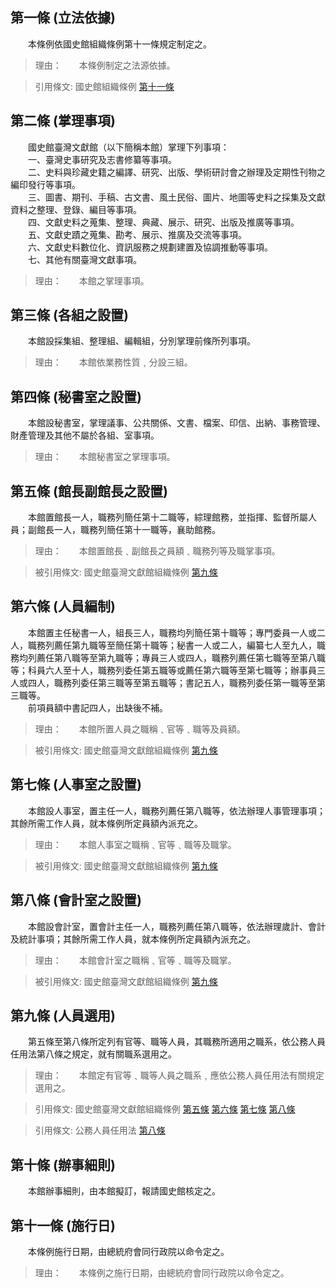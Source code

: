 第一條 (立法依據)
-----------------
　　本條例依國史館組織條例第十一條規定制定之。  
> 理由：　　本條例制定之法源依據。

> 引用條文: 國史館組織條例 [第十一條](4309#第十一條-臺灣文獻館之設置)



第二條 (掌理事項)
-----------------
　　國史館臺灣文獻館（以下簡稱本館）掌理下列事項：  
　　一、臺灣史事研究及志書修纂等事項。  
　　二、史料與珍藏史籍之編譯、研究、出版、學術研討會之辦理及定期性刊物之編印發行等事項。  
　　三、圖書、期刊、手稿、古文書、風土民俗、圖片、地圖等史料之採集及文獻資料之整理、登錄、編目等事項。  
　　四、文獻史料之蒐集、整理、典藏、展示、研究、出版及推廣等事項。  
　　五、文獻史蹟之蒐集、勘考、展示、推廣及交流等事項。  
　　六、文獻史料數位化、資訊服務之規劃建置及協調推動等事項。  
　　七、其他有關臺灣文獻事項。  
> 理由：　　本館之掌理事項。



第三條 (各組之設置)
-------------------
　　本館設採集組、整理組、編輯組，分別掌理前條所列事項。  
> 理由：　　本館依業務性質﹐分設三組。



第四條 (秘書室之設置)
---------------------
　　本館設秘書室，掌理議事、公共關係、文書、檔案、印信、出納、事務管理、財產管理及其他不屬於各組、室事項。  
> 理由：　　本館秘書室之掌理事項。



第五條 (館長副館長之設置)
-------------------------
　　本館置館長一人，職務列簡任第十二職等，綜理館務，並指揮、監督所屬人員；副館長一人，職務列簡任第十一職等，襄助館務。  
> 理由：　　本館置館長﹑副館長之員額﹑職務列等及職掌事項。

> 被引用條文: 國史館臺灣文獻館組織條例 [第九條](1764#第九條-人員選用)



第六條 (人員編制)
-----------------
　　本館置主任秘書一人，組長三人，職務均列簡任第十職等；專門委員一人或二人，職務列薦任第九職等至簡任第十職等；秘書一人或二人，編纂七人至九人，職務均列薦任第八職等至第九職等；專員三人或四人，職務列薦任第七職等至第八職等；科員六人至十人，職務列委任第五職等或薦任第六職等至第七職等；辦事員三人或四人，職務列委任第三職等至第五職等；書記五人，職務列委任第一職等至第三職等。  
　　前項員額中書記四人，出缺後不補。  
> 理由：　　本館所置人員之職稱﹑官等﹑職等及員額。

> 被引用條文: 國史館臺灣文獻館組織條例 [第九條](1764#第九條-人員選用)



第七條 (人事室之設置)
---------------------
　　本館設人事室，置主任一人，職務列薦任第八職等，依法辦理人事管理事項；其餘所需工作人員，就本條例所定員額內派充之。  
> 理由：　　本館人事室之職稱﹑官等﹑職等及職掌。

> 被引用條文: 國史館臺灣文獻館組織條例 [第九條](1764#第九條-人員選用)



第八條 (會計室之設置)
---------------------
　　本館設會計室，置會計主任一人，職務列薦任第八職等，依法辦理歲計、會計及統計事項；其餘所需工作人員，就本條例所定員額內派充之。  
> 理由：　　本館會計室之職稱﹑官等﹑職等及職掌。

> 被引用條文: 國史館臺灣文獻館組織條例 [第九條](1764#第九條-人員選用)



第九條 (人員選用)
-----------------
　　第五條至第八條所定列有官等、職等人員，其職務所適用之職系，依公務人員任用法第八條之規定，就有關職系選用之。  
> 理由：　　本館定有官等﹑職等人員之職系﹐應依公務人員任用法有關規定選用之。

> 引用條文: 國史館臺灣文獻館組織條例 [第五條](1764#第五條-館長副館長之設置) [第六條](1764#第六條-人員編制) [第七條](1764#第七條-人事室之設置) [第八條](1764#第八條-會計室之設置)

> 引用條文: 公務人員任用法 [第八條](4617#第八條-職系說明書)



第十條 (辦事細則)
-----------------
　　本館辦事細則，由本館擬訂，報請國史館核定之。  


第十一條 (施行日)
-----------------
　　本條例施行日期，由總統府會同行政院以命令定之。  
> 理由：　　本條例之施行日期，由總統府會同行政院以命令定之。
